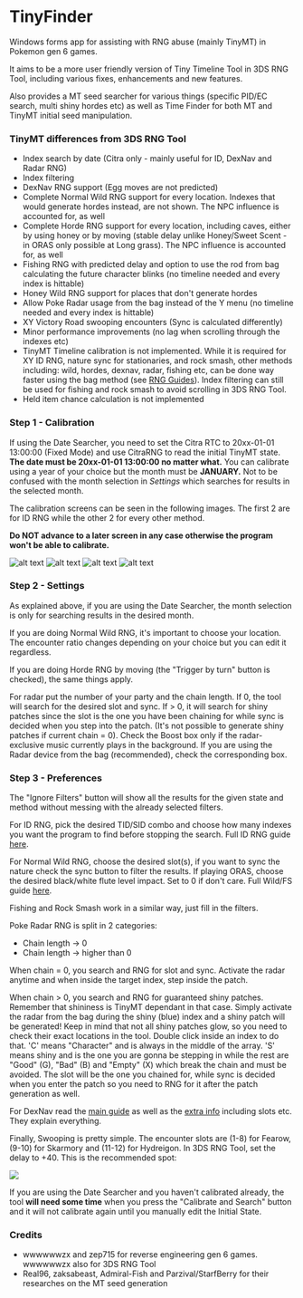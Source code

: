 # TinyFinder

Windows forms app for assisting with RNG abuse (mainly TinyMT) in Pokemon gen 6 games.

It aims to be a more user friendly version of Tiny Timeline Tool in 3DS RNG Tool, including various fixes, enhancements and new features.

Also provides a MT seed searcher for various things (specific PID/EC search, multi shiny hordes etc) as well as Time Finder for both MT and TinyMT initial seed manipulation.

### TinyMT differences from 3DS RNG Tool

* Index search by date (Citra only - mainly useful for ID, DexNav and Radar RNG)
* Index filtering
* DexNav RNG support (Egg moves are not predicted)
* Complete Normal Wild RNG support for every location. Indexes that would generate hordes instead, are not shown. The NPC influence is accounted for, as well
* Complete Horde RNG support for every location, including caves, 
either by using honey or by moving (stable delay unlike Honey/Sweet Scent - in ORAS only possible at Long grass).
The NPC influence is accounted for, as well
* Fishing RNG with predicted delay and option to use the rod from bag calculating the future character blinks (no timeline needed and every index is hittable)
* Honey Wild RNG support for places that don't generate hordes
* Allow Poke Radar usage from the bag instead of the Y menu (no timeline needed and every index is hittable)
* XY Victory Road swooping encounters (Sync is calculated differently)
* Minor performance improvements (no lag when scrolling through the indexes etc)
* TinyMT Timeline calibration is not implemented. 
While it is required for XY ID RNG, nature sync for stationaries, and rock smash, other methods including: 
wild, hordes, dexnav, radar, fishing etc, can be done way faster using the bag method (see [RNG Guides](https://github.com/Bambo-Rambo/RNG-Guides)).
Index filtering can still be used for fishing and rock smash to avoid scrolling in 3DS RNG Tool.
*  Held item chance calculation is not implemented


### Step 1 - Calibration

If using the Date Searcher, you need to set the Citra RTC to 20xx-01-01 13:00:00 (Fixed Mode) and use CitraRNG to read the initial TinyMT state.
**The date must be 20xx-01-01 13:00:00 no matter what.** You can calibrate using a year of your choice but the month must be **JANUARY.** Not to be confused with the month selection in *Settings* which searches for results in the selected month.

The calibration screens can be seen in the following images. The first 2 are for ID RNG while the other 2 for every other method. 

**Do NOT advance to a later screen in any case otherwise the program won't be able to calibrate.**

![alt text](https://i.imgur.com/ErdQIpn.png) 
![alt text](https://i.imgur.com/QeYvYQV.png)
![alt text](https://i.imgur.com/oh7Fu7b.png) ![alt text](https://i.imgur.com/l8SLKbb.png)

### Step 2 - Settings

As explained above, if you are using the Date Searcher, the month selection is only for searching results in the desired month. 

If you are doing Normal Wild RNG, it's important to choose your location. 
The encounter ratio changes depending on your choice but you can edit it regardless. 

If you are doing Horde RNG by moving (the "Trigger by turn" button is checked), the same things apply.

For radar put the number of your party and the chain length. If 0, the tool will search for the desired slot and sync. 
If > 0, it will search for shiny patches since the slot is the one you have been chaining for while sync is decided when you step into the patch. 
(It's not possible to generate shiny patches if current chain = 0). 
Check the Boost box only if the radar-exclusive music currently plays in the background. 
If you are using the Radar device from the bag (recommended), check the corresponding box.

### Step 3 - Preferences

The "Ignore Filters" button will show all the results for the given state and method without messing with the already selected filters.

For ID RNG, pick the desired TID/SID combo and choose how many indexes you want the program to find before stopping the search. Full ID RNG guide [here](https://github.com/Bambo-Rambo/RNG-Guides/blob/main/Gen6TidSidRNG.md).

For Normal Wild RNG, choose the desired slot(s), if you want to sync the nature check the sync button to filter the results. If playing ORAS, choose the desired black/white flute level impact. Set to 0 if don't care. Full Wild/FS guide [here](https://github.com/Bambo-Rambo/RNG-Guides/blob/main/NormalWild-FS-RNG.md).

Fishing and Rock Smash work in a similar way, just fill in the filters.

Poke Radar RNG is split in 2 categories:
- Chain length -> 0 
- Chain length -> higher than 0

When chain = 0, you search and RNG for slot and sync. Activate the radar anytime and when inside the target index, step inside the patch.

When chain > 0, you search and RNG for guaranteed shiny patches. Remember that shininess is TinyMT dependant in that case. Simply activate the radar from the bag during the shiny (blue) index and a shiny patch will be generated! Keep in mind that not all shiny patches glow, so you need to check their exact locations in the tool. Double click inside an index to do that. 'C' means "Character" and is always in the middle of the array. 'S' means shiny and is the one you are gonna be stepping in while the rest are "Good" (G), "Bad" (B) and "Empty" (X) which break the chain and must be avoided. The slot will be the one you chained for, while sync is decided when you enter the patch so you need to RNG for it after the patch generation as well.

For DexNav read the [main guide](https://github.com/Bambo-Rambo/RNG-Guides/blob/main/DexNavRNG.md) as well as the [extra info](https://github.com/Bambo-Rambo/RNG-Guides/blob/main/ExtraInfo.md) including slots etc. They explain everything.

Finally, Swooping is pretty simple. The encounter slots are (1-8) for Fearow, (9-10) for Skarmory and (11-12) for Hydreigon. 
In 3DS RNG Tool, set the delay to +40. 
This is the recommended spot:

![](https://i.imgur.com/HLl4wmj.png)

If you are using the Date Searcher and you haven't calibrated already, the tool **will need some time** when you press the "Calibrate and Search" button and it will not calibrate again until you manually edit the Initial State.

### Credits
* wwwwwwzx and zep715 for reverse engineering gen 6 games. wwwwwwzx also for 3DS RNG Tool
* Real96, zaksabeast, Admiral-Fish and Parzival/StarfBerry for their researches on the MT seed generation
